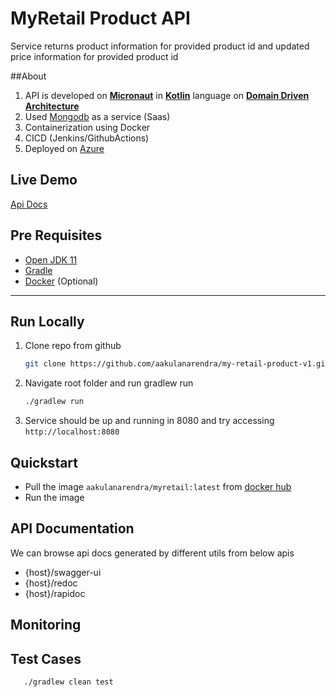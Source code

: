 # MyRetail Product API

Service returns product information for provided product id and updated price information for provided product id

##About
1. API is developed on [**Micronaut**](https://micronaut.io/) in [**Kotlin**](https://kotlinlang.org/) language on [**Domain Driven Architecture**](https://en.wikipedia.org/wiki/Domain-driven_design)
2. Used [Mongodb](https://www.mongodb.com/) as a service (Saas)
3. Containerization using Docker
4. CICD (Jenkins/GithubActions)
5. Deployed on [Azure](https://azure.microsoft.com/en-us/features/azure-portal/)

## Live Demo

[Api Docs](http://20.186.225.154:8080/swagger-ui)

## Pre Requisites

- [Open JDK 11](https://adoptopenjdk.net/)
- [Gradle](https://docs.gradle.org/current/userguide/gradle_wrapper.html)
- [Docker](https://hub.docker.com) (Optional)

---

## Run Locally

1. Clone repo from github
   ```bash 
   git clone https://github.com/aakulanarendra/my-retail-product-v1.git 
   ```
2. Navigate root folder and run gradlew run
   ```bash
   ./gradlew run
   ```
3. Service should be up and running in 8080 and try accessing `http://localhost:8080`

## Quickstart

- Pull the image `aakulanarendra/myretail:latest` from [docker hub](https://hub.docker.com/repository/docker/aakulanarendra/myretail)
- Run the image

## API Documentation

We can browse api docs generated by different utils from below apis

- {host}/swagger-ui
- {host}/redoc
- {host}/rapidoc

## Monitoring

## Test Cases
```bash
   ./gradlew clean test
   ```

